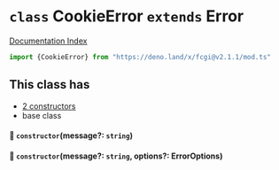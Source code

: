# `class` CookieError `extends` Error

[Documentation Index](../README.md)

```ts
import {CookieError} from "https://deno.land/x/fcgi@v2.1.1/mod.ts"
```

## This class has

- [2 constructors](#-constructormessage-string)
- base class


#### 🔧 `constructor`(message?: `string`)



#### 🔧 `constructor`(message?: `string`, options?: ErrorOptions)




